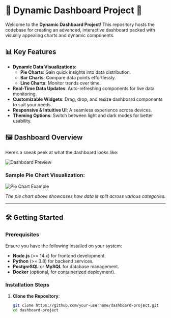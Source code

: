 # 🌟 Dynamic Dashboard Project 🚀

Welcome to the **Dynamic Dashboard Project**! This repository hosts the codebase for creating an advanced, interactive dashboard packed with visually appealing charts and dynamic components.

## 📊 Key Features

- **Dynamic Data Visualizations**:
  - **Pie Charts**: Gain quick insights into data distribution.
  - **Bar Charts**: Compare data points effortlessly.
  - **Line Charts**: Monitor trends over time.
- **Real-Time Data Updates**: Auto-refreshing components for live data monitoring.
- **Customizable Widgets**: Drag, drop, and resize dashboard components to suit your needs.
- **Responsive & Intuitive UI**: A seamless experience across devices.
- **Theming Options**: Switch between light and dark modes for better usability.

## 🖼️ Dashboard Overview

Here’s a sneak peek at what the dashboard looks like:

![Dashboard Preview](path/to/dashboard-preview.png)

### Sample Pie Chart Visualization:
![Pie Chart Example](path/to/pie-chart-preview.png)

*The pie chart above showcases how data is split across various categories.*

---

## 🛠️ Getting Started

### Prerequisites

Ensure you have the following installed on your system:

- **Node.js** (>= 14.x) for frontend development.
- **Python** (>= 3.8) for backend services.
- **PostgreSQL** or **MySQL** for database management.
- **Docker** (optional, for containerized deployment).

### Installation Steps

1. **Clone the Repository**:
   ```bash
   git clone https://github.com/your-username/dashboard-project.git
   cd dashboard-project


<!--
**Tharoon123/Tharoon123** is a ✨ _special_ ✨ repository because its `README.md` (this file) appears on your GitHub profile.

Here are some ideas to get you started:

- 🔭 I’m currently working on ...
- 🌱 I’m currently learning ...
- 👯 I’m looking to collaborate on ...
- 🤔 I’m looking for help with ...
- 💬 Ask me about ...
- 📫 How to reach me: ...
- 😄 Pronouns: ...
- ⚡ Fun fact: ...
-->
